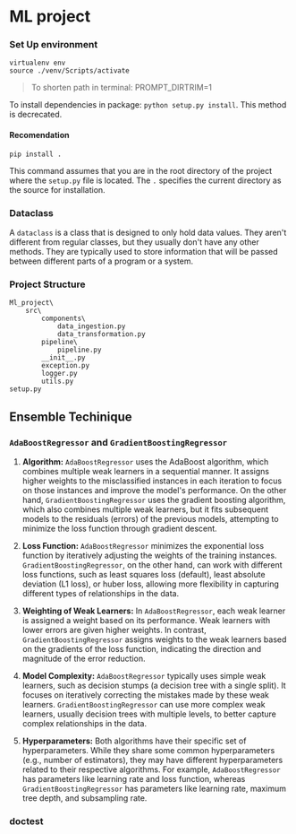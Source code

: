 # ML project

### Set Up environment
```
virtualenv env
source ./venv/Scripts/activate
```
> To shorten path in terminal: PROMPT_DIRTRIM=1

To install dependencies in package: `python setup.py install`. This method is decrecated.

#### Recomendation
```
pip install .
```
This command assumes that you are in the root directory of the project where the `setup.py` file is located. The `.` specifies the current directory as the source for installation.

### Dataclass
A `dataclass` is a class that is designed to only hold data values. They aren't different from regular classes, but they usually don't have any other methods. They are typically used to store information that will be passed between different parts of a program or a system.

### Project Structure
```
Ml_project\
    src\
        components\
            data_ingestion.py
            data_transformation.py
        pipeline\
            pipeline.py
        __init__.py
        exception.py
        logger.py
        utils.py
setup.py
```

## Ensemble Techinique
### `AdaBoostRegressor` and `GradientBoostingRegressor`
1. **Algorithm:** `AdaBoostRegressor` uses the AdaBoost algorithm, which combines multiple weak learners in a sequential manner. It assigns higher weights to the misclassified instances in each iteration to focus on those instances and improve the model's performance. On the other hand, `GradientBoostingRegressor` uses the gradient boosting algorithm, which also combines multiple weak learners, but it fits subsequent models to the residuals (errors) of the previous models, attempting to minimize the loss function through gradient descent.

2. **Loss Function:** `AdaBoostRegressor` minimizes the exponential loss function by iteratively adjusting the weights of the training instances. `GradientBoostingRegressor`, on the other hand, can work with different loss functions, such as least squares loss (default), least absolute deviation (L1 loss), or huber loss, allowing more flexibility in capturing different types of relationships in the data.

3. **Weighting of Weak Learners:** In `AdaBoostRegressor`, each weak learner is assigned a weight based on its performance. Weak learners with lower errors are given higher weights. In contrast, `GradientBoostingRegressor` assigns weights to the weak learners based on the gradients of the loss function, indicating the direction and magnitude of the error reduction.

4. **Model Complexity:** `AdaBoostRegressor` typically uses simple weak learners, such as decision stumps (a decision tree with a single split). It focuses on iteratively correcting the mistakes made by these weak learners. `GradientBoostingRegressor` can use more complex weak learners, usually decision trees with multiple levels, to better capture complex relationships in the data.

5. **Hyperparameters:** Both algorithms have their specific set of hyperparameters. While they share some common hyperparameters (e.g., number of estimators), they may have different hyperparameters related to their respective algorithms. For example, `AdaBoostRegressor` has parameters like learning rate and loss function, whereas `GradientBoostingRegressor` has parameters like learning rate, maximum tree depth, and subsampling rate.


### doctest
